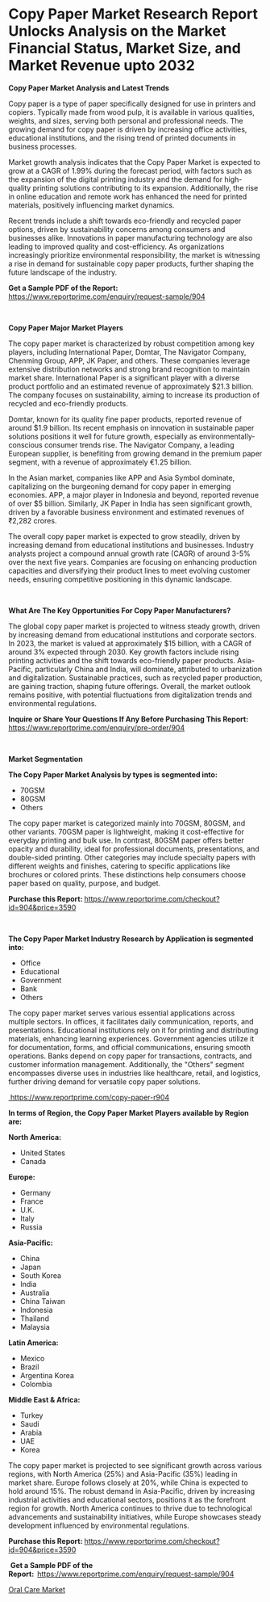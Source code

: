 <p><h1>Copy Paper Market Research Report Unlocks Analysis on the Market Financial Status, Market Size, and Market Revenue upto 2032</h1></p><p><strong>Copy Paper Market Analysis and Latest Trends</strong></p>
<p><p>Copy paper is a type of paper specifically designed for use in printers and copiers. Typically made from wood pulp, it is available in various qualities, weights, and sizes, serving both personal and professional needs. The growing demand for copy paper is driven by increasing office activities, educational institutions, and the rising trend of printed documents in business processes.</p><p>Market growth analysis indicates that the Copy Paper Market is expected to grow at a CAGR of 1.99% during the forecast period, with factors such as the expansion of the digital printing industry and the demand for high-quality printing solutions contributing to its expansion. Additionally, the rise in online education and remote work has enhanced the need for printed materials, positively influencing market dynamics.</p><p>Recent trends include a shift towards eco-friendly and recycled paper options, driven by sustainability concerns among consumers and businesses alike. Innovations in paper manufacturing technology are also leading to improved quality and cost-efficiency. As organizations increasingly prioritize environmental responsibility, the market is witnessing a rise in demand for sustainable copy paper products, further shaping the future landscape of the industry.</p></p>
<p><strong>Get a Sample PDF of the Report:&nbsp;</strong> <a href="https://www.reportprime.com/enquiry/request-sample/904?utm_campaign=2285&utm_medium=2&utm_source=Github&utm_content=ia&utm_term=18032025&utm_id=copy-paper">https://www.reportprime.com/enquiry/request-sample/904</a></p>
<p>&nbsp;</p>
<p><strong>Copy Paper Major Market Players</strong></p>
<p><p>The copy paper market is characterized by robust competition among key players, including International Paper, Domtar, The Navigator Company, Chenming Group, APP, JK Paper, and others. These companies leverage extensive distribution networks and strong brand recognition to maintain market share. International Paper is a significant player with a diverse product portfolio and an estimated revenue of approximately $21.3 billion. The company focuses on sustainability, aiming to increase its production of recycled and eco-friendly products.</p><p>Domtar, known for its quality fine paper products, reported revenue of around $1.9 billion. Its recent emphasis on innovation in sustainable paper solutions positions it well for future growth, especially as environmentally-conscious consumer trends rise. The Navigator Company, a leading European supplier, is benefiting from growing demand in the premium paper segment, with a revenue of approximately €1.25 billion.</p><p>In the Asian market, companies like APP and Asia Symbol dominate, capitalizing on the burgeoning demand for copy paper in emerging economies. APP, a major player in Indonesia and beyond, reported revenue of over $5 billion. Similarly, JK Paper in India has seen significant growth, driven by a favorable business environment and estimated revenues of ₹2,282 crores.</p><p>The overall copy paper market is expected to grow steadily, driven by increasing demand from educational institutions and businesses. Industry analysts project a compound annual growth rate (CAGR) of around 3-5% over the next five years. Companies are focusing on enhancing production capacities and diversifying their product lines to meet evolving customer needs, ensuring competitive positioning in this dynamic landscape.</p></p>
<p>&nbsp;</p>
<p><strong>What Are The Key Opportunities For Copy Paper Manufacturers?</strong></p>
<p><p>The global copy paper market is projected to witness steady growth, driven by increasing demand from educational institutions and corporate sectors. In 2023, the market is valued at approximately $15 billion, with a CAGR of around 3% expected through 2030. Key growth factors include rising printing activities and the shift towards eco-friendly paper products. Asia-Pacific, particularly China and India, will dominate, attributed to urbanization and digitalization. Sustainable practices, such as recycled paper production, are gaining traction, shaping future offerings. Overall, the market outlook remains positive, with potential fluctuations from digitalization trends and environmental regulations.</p></p>
<p><strong>Inquire or Share Your Questions If Any Before Purchasing This Report:</strong> <a href="https://www.reportprime.com/enquiry/pre-order/904?utm_campaign=2285&utm_medium=2&utm_source=Github&utm_content=ia&utm_term=18032025&utm_id=copy-paper">https://www.reportprime.com/enquiry/pre-order/904</a></p>
<p>&nbsp;</p>
<p><strong>Market Segmentation</strong></p>
<p><strong>The Copy Paper Market Analysis by types is segmented into:</strong></p>
<p><ul><li>70GSM</li><li>80GSM</li><li>Others</li></ul></p>
<p><p>The copy paper market is categorized mainly into 70GSM, 80GSM, and other variants. 70GSM paper is lightweight, making it cost-effective for everyday printing and bulk use. In contrast, 80GSM paper offers better opacity and durability, ideal for professional documents, presentations, and double-sided printing. Other categories may include specialty papers with different weights and finishes, catering to specific applications like brochures or colored prints. These distinctions help consumers choose paper based on quality, purpose, and budget.</p></p>
<p><strong>Purchase this Report:&nbsp;</strong><a href="https://www.reportprime.com/checkout?id=904&price=3590&utm_campaign=2285&utm_medium=2&utm_source=Github&utm_content=ia&utm_term=18032025&utm_id=copy-paper">https://www.reportprime.com/checkout?id=904&price=3590</a></p>
<p>&nbsp;</p>
<p><strong>The Copy Paper Market Industry Research by Application is segmented into:</strong></p>
<p><ul><li>Office</li><li>Educational</li><li>Government</li><li>Bank</li><li>Others</li></ul></p>
<p><p>The copy paper market serves various essential applications across multiple sectors. In offices, it facilitates daily communication, reports, and presentations. Educational institutions rely on it for printing and distributing materials, enhancing learning experiences. Government agencies utilize it for documentation, forms, and official communications, ensuring smooth operations. Banks depend on copy paper for transactions, contracts, and customer information management. Additionally, the "Others" segment encompasses diverse uses in industries like healthcare, retail, and logistics, further driving demand for versatile copy paper solutions.</p></p>
<p><a href="https://www.reportprime.com/copy-paper-r904?utm_campaign=2285&utm_medium=2&utm_source=Github&utm_content=ia&utm_term=18032025&utm_id=copy-paper">&nbsp;https://www.reportprime.com/copy-paper-r904</a></p>
<p><strong>In terms of Region, the Copy Paper Market Players available by Region are:</strong></p>
<p>
    <p> <strong> North America: </strong>
        <ul>
            <li>United States</li>
            <li>Canada</li>
        </ul>
        </p> 
    <p> <strong> Europe: </strong>
        <ul>
            <li>Germany</li>
            <li>France</li>
            <li>U.K.</li>
            <li>Italy</li>
            <li>Russia</li>
        </ul>
        </p> 
    <p> <strong> Asia-Pacific: </strong>
        <ul>
            <li>China</li>
            <li>Japan</li>
            <li>South Korea</li>
            <li>India</li>
            <li>Australia</li>
            <li>China Taiwan</li>
            <li>Indonesia</li>
            <li>Thailand</li>
            <li>Malaysia</li>
        </ul>
        </p> 
    <p> <strong> Latin America: </strong>
        <ul>
            <li>Mexico</li>
            <li>Brazil</li>
            <li>Argentina Korea</li>
            <li>Colombia</li>
        </ul>
        </p> 
    <p> <strong> Middle East & Africa: </strong>
        <ul>
            <li>Turkey</li>
            <li>Saudi</li>
            <li>Arabia</li>
            <li>UAE</li>
            <li>Korea</li>
        </ul>
    </p>
    </p>
<p><p>The copy paper market is projected to see significant growth across various regions, with North America (25%) and Asia-Pacific (35%) leading in market share. Europe follows closely at 20%, while China is expected to hold around 15%. The robust demand in Asia-Pacific, driven by increasing industrial activities and educational sectors, positions it as the forefront region for growth. North America continues to thrive due to technological advancements and sustainability initiatives, while Europe showcases steady development influenced by environmental regulations.</p></p>
<p><strong>Purchase this Report: </strong><a href="https://www.reportprime.com/checkout?id=904&price=3590&utm_campaign=2285&utm_medium=2&utm_source=Github&utm_content=ia&utm_term=18032025&utm_id=copy-paper">https://www.reportprime.com/checkout?id=904&price=3590</a></p>
<p>&nbsp;<strong>Get a Sample PDF of the Report:&nbsp;&nbsp;</strong><a href="https://www.reportprime.com/enquiry/request-sample/904?utm_campaign=2285&utm_medium=2&utm_source=Github&utm_content=ia&utm_term=18032025&utm_id=copy-paper">https://www.reportprime.com/enquiry/request-sample/904</a></p>
<p><strong></strong></p>
<p><p><a href="https://github.com/JubayerMia832/Market-Research-Report-List-2/blob/main/oral-care-market.md?utm_campaign=2285&utm_medium=2&utm_source=Github&utm_content=ia&utm_term=18032025&utm_id=copy-paper">Oral Care Market</a></p></p>